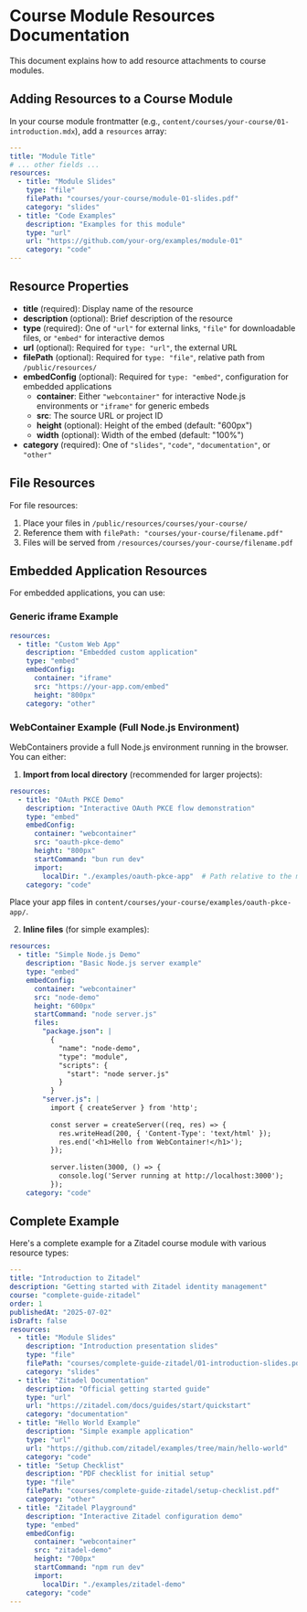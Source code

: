 # Course Module Resources Documentation

This document explains how to add resource attachments to course modules.

## Adding Resources to a Course Module

In your course module frontmatter (e.g., `content/courses/your-course/01-introduction.mdx`), add a `resources` array:

```yaml
---
title: "Module Title"
# ... other fields ...
resources:
  - title: "Module Slides"
    type: "file"
    filePath: "courses/your-course/module-01-slides.pdf"
    category: "slides"
  - title: "Code Examples"
    description: "Examples for this module"
    type: "url"
    url: "https://github.com/your-org/examples/module-01"
    category: "code"
---
```

## Resource Properties

- **title** (required): Display name of the resource
- **description** (optional): Brief description of the resource
- **type** (required): One of `"url"` for external links, `"file"` for downloadable files, or `"embed"` for interactive demos
- **url** (optional): Required for `type: "url"`, the external URL
- **filePath** (optional): Required for `type: "file"`, relative path from `/public/resources/`
- **embedConfig** (optional): Required for `type: "embed"`, configuration for embedded applications
  - **container**: Either `"webcontainer"` for interactive Node.js environments or `"iframe"` for generic embeds
  - **src**: The source URL or project ID
  - **height** (optional): Height of the embed (default: "600px")
  - **width** (optional): Width of the embed (default: "100%")
- **category** (required): One of `"slides"`, `"code"`, `"documentation"`, or `"other"`

## File Resources

For file resources:
1. Place your files in `/public/resources/courses/your-course/`
2. Reference them with `filePath: "courses/your-course/filename.pdf"`
3. Files will be served from `/resources/courses/your-course/filename.pdf`

## Embedded Application Resources

For embedded applications, you can use:

### Generic iframe Example
```yaml
resources:
  - title: "Custom Web App"
    description: "Embedded custom application"
    type: "embed"
    embedConfig:
      container: "iframe"
      src: "https://your-app.com/embed"
      height: "800px"
    category: "other"
```

### WebContainer Example (Full Node.js Environment)

WebContainers provide a full Node.js environment running in the browser. You can either:

1. **Import from local directory** (recommended for larger projects):
```yaml
resources:
  - title: "OAuth PKCE Demo"
    description: "Interactive OAuth PKCE flow demonstration"
    type: "embed"
    embedConfig:
      container: "webcontainer"
      src: "oauth-pkce-demo"
      height: "800px"
      startCommand: "bun run dev"
      import:
        localDir: "./examples/oauth-pkce-app"  # Path relative to the module file
    category: "code"
```

Place your app files in `content/courses/your-course/examples/oauth-pkce-app/`.

2. **Inline files** (for simple examples):
```yaml
resources:
  - title: "Simple Node.js Demo"
    description: "Basic Node.js server example"
    type: "embed"
    embedConfig:
      container: "webcontainer"
      src: "node-demo"
      height: "600px"
      startCommand: "node server.js"
      files:
        "package.json": |
          {
            "name": "node-demo",
            "type": "module",
            "scripts": {
              "start": "node server.js"
            }
          }
        "server.js": |
          import { createServer } from 'http';
          
          const server = createServer((req, res) => {
            res.writeHead(200, { 'Content-Type': 'text/html' });
            res.end('<h1>Hello from WebContainer!</h1>');
          });
          
          server.listen(3000, () => {
            console.log('Server running at http://localhost:3000');
          });
    category: "code"
```

## Complete Example

Here's a complete example for a Zitadel course module with various resource types:

```yaml
---
title: "Introduction to Zitadel"
description: "Getting started with Zitadel identity management"
course: "complete-guide-zitadel"
order: 1
publishedAt: "2025-07-02"
isDraft: false
resources:
  - title: "Module Slides"
    description: "Introduction presentation slides"
    type: "file"
    filePath: "courses/complete-guide-zitadel/01-introduction-slides.pdf"
    category: "slides"
  - title: "Zitadel Documentation"
    description: "Official getting started guide"
    type: "url"
    url: "https://zitadel.com/docs/guides/start/quickstart"
    category: "documentation"
  - title: "Hello World Example"
    description: "Simple example application"
    type: "url"
    url: "https://github.com/zitadel/examples/tree/main/hello-world"
    category: "code"
  - title: "Setup Checklist"
    description: "PDF checklist for initial setup"
    type: "file"
    filePath: "courses/complete-guide-zitadel/setup-checklist.pdf"
    category: "other"
  - title: "Zitadel Playground"
    description: "Interactive Zitadel configuration demo"
    type: "embed"
    embedConfig:
      container: "webcontainer"
      src: "zitadel-demo"
      height: "700px"
      startCommand: "npm run dev"
      import:
        localDir: "./examples/zitadel-demo"
    category: "code"
---
```